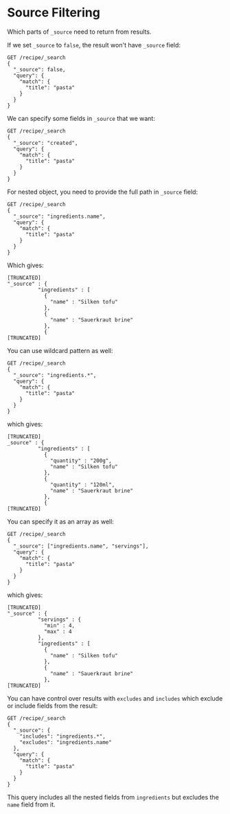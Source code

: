 # Source Filtering

Which parts of `_source` need to return from results.<br>

If we set `_source` to `false`, the result won't have `_source` field:
```
GET /recipe/_search
{
  "_source": false, 
  "query": {
    "match": {
      "title": "pasta"
    }
  }
}
```
We can specify some fields in `_source` that we want:
```
GET /recipe/_search
{
  "_source": "created", 
  "query": {
    "match": {
      "title": "pasta"
    }
  }
}
```
For nested object, you need to provide the full path in `_source` field:

```
GET /recipe/_search
{
  "_source": "ingredients.name", 
  "query": {
    "match": {
      "title": "pasta"
    }
  }
}
```
Which gives:
```
[TRUNCATED]
"_source" : {
          "ingredients" : [
            {
              "name" : "Silken tofu"
            },
            {
              "name" : "Sauerkraut brine"
            },
            {
[TRUNCATED]
```
You can use wildcard pattern as well:
```
GET /recipe/_search
{
  "_source": "ingredients.*", 
  "query": {
    "match": {
      "title": "pasta"
    }
  }
}
```
which gives:
```
[TRUNCATED]
_source" : {
          "ingredients" : [
            {
              "quantity" : "200g",
              "name" : "Silken tofu"
            },
            {
              "quantity" : "120ml",
              "name" : "Sauerkraut brine"
            },
            {
[TRUNCATED]
```
You can specify it as an array as well:
```
GET /recipe/_search
{
  "_source": ["ingredients.name", "servings"], 
  "query": {
    "match": {
      "title": "pasta"
    }
  }
}
```
which gives:
```
[TRUNCATED]
"_source" : {
          "servings" : {
            "min" : 4,
            "max" : 4
          },
          "ingredients" : [
            {
              "name" : "Silken tofu"
            },
            {
              "name" : "Sauerkraut brine"
            },
[TRUNCATED]
```
You can have control over results with `excludes` and `includes` which exclude or include fields from the result:
```
GET /recipe/_search
{
  "_source": {
    "includes": "ingredients.*", 
    "excludes": "ingredients.name"
  }, 
  "query": {
    "match": {
      "title": "pasta"
    }
  }
}
```
This query includes all the nested fields from `ingredients` but excludes the `name` field from it.